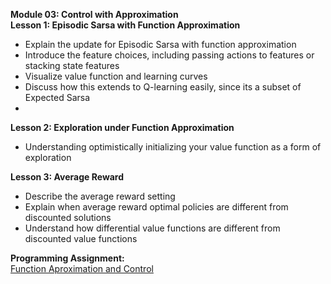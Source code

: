 **Module 03: Control with Approximation**  
**Lesson 1: Episodic Sarsa with Function Approximation**
- Explain the update for Episodic Sarsa with function approximation
- Introduce the feature choices, including passing actions to features or stacking state features
- Visualize value function and learning curves
- Discuss how this extends to Q-learning easily, since its a subset of Expected Sarsa
- 
**Lesson 2: Exploration under Function Approximation**   
- Understanding optimistically initializing your value function as a form of exploration

**Lesson 3: Average Reward**  
- Describe the average reward setting
- Explain when average reward optimal policies are different from discounted solutions
- Understand how differential value functions are different from discounted value functions

**Programming Assignment:**     
[Function Aproximation and Control](https://github.com/bhunkeler/DataScienceCoursera/tree/master/Reinforcement_Learning%20-%20University%20of%20Alberta/003_Prediction_and_Control_with_Function_Approximation/week_3/assignment)
